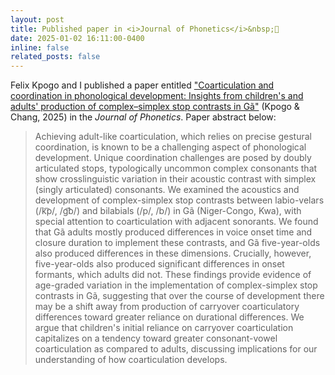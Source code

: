 ```yaml
---
layout: post
title: Published paper in <i>Journal of Phonetics</i>&nbsp;📑
date: 2025-01-02 16:11:00-0400
inline: false
related_posts: false
---
```


Felix Kpogo and I published a paper entitled <a href="https://doi.org/10.1016/j.wocn.2024.101378" target="_blank">"Coarticulation and coordination in phonological development: Insights from children's and adults' production of complex–simplex stop contrasts in Gã"</a> (Kpogo & Chang, 2025) in the <i>Journal of Phonetics</i>. Paper abstract below:

> Achieving adult-like coarticulation, which relies on precise gestural coordination, is known to be a challenging aspect of phonological development. Unique coordination challenges are posed by doubly articulated stops, typologically uncommon complex consonants that show crosslinguistic variation in their acoustic contrast with simplex (singly articulated) consonants. We examined the acoustics and development of complex-simplex stop contrasts between labio-velars (/k͡p/, /g͡b/) and bilabials (/p/, /b/) in Gã (Niger-Congo, Kwa), with special attention to coarticulation with adjacent sonorants. We found that Gã adults mostly produced differences in voice onset time and closure duration to implement these contrasts, and Gã five-year-olds also produced differences in these dimensions. Crucially, however, five-year-olds also produced significant differences in onset formants, which adults did not. These findings provide evidence of age-graded variation in the implementation of complex-simplex stop contrasts in Gã, suggesting that over the course of development there may be a shift away from production of carryover coarticulatory differences toward greater reliance on durational differences. We argue that children's initial reliance on carryover coarticulation capitalizes on a tendency toward greater consonant-vowel coarticulation as compared to adults, discussing implications for our understanding of how coarticulation develops.
